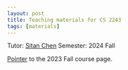 ```yaml
---
layout: post
title: Teaching materials for CS 2243
tags: [materials]
---
```


Tutor: [Sitan Chen](https://sitanchen.com/)
Semester: 2024 Fall


[Pointer](https://sitanchen.com/cs224-f23.html) to the 2023 Fall course page.
